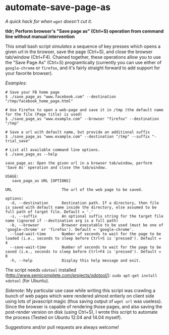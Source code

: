 automate-save-page-as
=====================

*A quick hack for when `wget` doesn't cut it.*

**tldr; Perform browser's "Save page as" (Ctrl+S) operation from command line without manual intervention**

This small bash script *simulates* a sequence of key presses which opens a given url in the browser, save the page (Ctrl+S), and close the browser tab/window (Ctrl+F4). Chained together, these operations allow you to use the "Save Page As" (Ctrl+S) programtically (currently you can use either of `google-chrome` or `firefox`, and it's fairly straight forward to add support for your favorite browser).

*Examples:*
```
# Save your FB home page
$ ./save_page_as "www.facebook.com" --destination "/tmp/facebook_home_page.html"
```
```
# Use Firefox to open a web-page and save it in /tmp (the default name for the file (Page title) is used)
$ ./save_page_as "www.example.com" --browser "firefox" --destination "/tmp"
```
```
# Save a url with default name, but provide an additional suffix
$ ./save_page_as "www.example.com" --destination "/tmp" --suffix "-trial_save"
```
```
# List all available command line options.
$ ./save_page_as --help

save_page_as: Open the given url in a browser tab/window, perform 'Save As' operation and close the tab/window.

USAGE:
   save_page_as URL [OPTIONS]

URL                      The url of the web page to be saved.

options:
  -d, --destination      Destination path. If a directory, then file is saved with default name inside the directory, else assumed to be full path of target file. Default = '.'
  -s, --suffix           An optional suffix string for the target file name (ignored if --destination arg is a full path)
  -b, --browser          Browser executable to be used (must be one of 'google-chrome' or 'firefox'). Default = 'google-chrome'.
  --load-wait-time       Number of seconds to wait for the page to be loaded (i.e., seconds to sleep before Ctrl+S is 'pressed'). Default = 4
  --save-wait-time       Number of seconds to wait for the page to be saved (i.e., seconds to sleep before Ctrl+F4 is 'pressed'). Default = 8
  -h, --help             Display this help message and exit.
```

The script needs `xdotool` installed (http://www.semicomplete.com/projects/xdotool/): `sudo apt-get install xdotool` (for Ubuntu).

*Sidenote*: My particular use case while writing this script was crawling a bunch of web pages which were rendered almost entierly on client side using lots of javascript magic (thus saving output of `wget url` was useless). Since the browser is capable of rendering those pages, and also saving the post-render version on disk (using Ctrl+S), I wrote this script to automate the process (Tested on Ubuntu 12.04 and 14.04 myself).

Suggestions and/or pull requests are always welcome!
